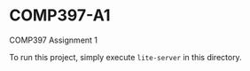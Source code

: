 # COMP397-A1
COMP397 Assignment 1

To run this project, simply execute `lite-server` in this directory. 